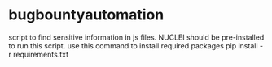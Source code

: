 # bugbountyautomation
script to find sensitive information in js files.
NUCLEI should be pre-installed to run this script.
use this command to install required packages 
pip install -r requirements.txt

